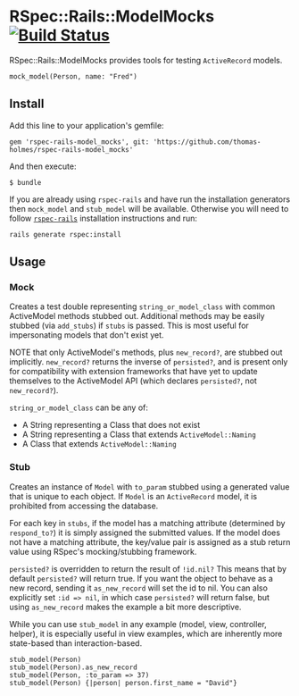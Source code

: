 # RSpec::Rails::ModelMocks [![Build Status](https://secure.travis-ci.org/thomas-holmes/rspec-rails-model_mocks.png?branch=master)](http://travis-ci.org/thomas-holmes/rspec-rails-model_mocks)

RSpec::Rails::ModelMocks provides tools for testing `ActiveRecord` models.

    mock_model(Person, name: "Fred")

## Install

Add this line to your application's gemfile:

    gem 'rspec-rails-model_mocks', git: 'https://github.com/thomas-holmes/rspec-rails-model_mocks'

And then execute:

    $ bundle

If you are already using `rspec-rails` and have run the installation
generators then `mock_model` and `stub_model` will be available. Otherwise
you will need to follow [`rspec-rails`](https://github.com/rspec/rspec-rails) installation instructions
and run:

    rails generate rspec:install

## Usage

### Mock

Creates a test double representing `string_or_model_class` with common
ActiveModel methods stubbed out. Additional methods may be easily stubbed
(via `add_stubs`) if `stubs` is passed. This is most useful for impersonating
models that don't exist yet.

NOTE that only ActiveModel's methods, plus `new_record?`, are stubbed out
implicitly. `new_record?` returns the inverse of `persisted?`, and is
present only for compatibility with extension frameworks that have yet to
update themselves to the ActiveModel API (which declares `persisted?`,
not `new_record?`).

`string_or_model_class` can be any of:

  * A String representing a Class that does not exist
  * A String representing a Class that extends `ActiveModel::Naming`
  * A Class that extends `ActiveModel::Naming`

### Stub

Creates an instance of `Model` with `to_param` stubbed using a
generated value that is unique to each object. If `Model` is an
`ActiveRecord` model, it is prohibited from accessing the database.

For each key in `stubs`, if the model has a matching attribute
(determined by `respond_to?`) it is simply assigned the submitted values.
If the model does not have a matching attribute, the key/value pair is
assigned as a stub return value using RSpec's mocking/stubbing
framework.

`persisted?` is overridden to return the result of `!id.nil?`
This means that by default `persisted?` will return true. If you want
the object to behave as a new record, sending it `as_new_record` will
set the id to nil. You can also explicitly set `:id => nil`, in which
case `persisted?` will return false, but using `as_new_record` makes the
example a bit more descriptive.

While you can use `stub_model` in any example (model, view, controller,
helper), it is especially useful in view examples, which are
inherently more state-based than interaction-based.

    stub_model(Person)
    stub_model(Person).as_new_record
    stub_model(Person, :to_param => 37)
    stub_model(Person) {|person| person.first_name = "David"}
